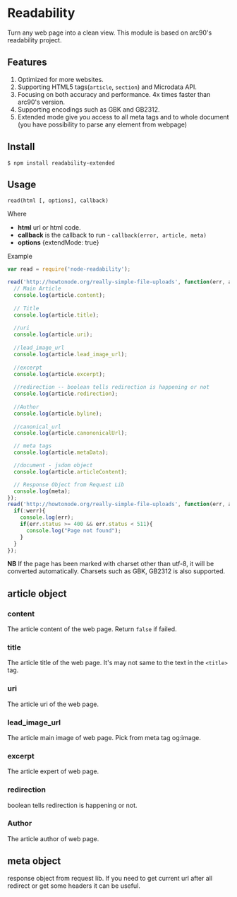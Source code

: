 # Readability
Turn any web page into a clean view. This module is based on arc90's readability project.

## Features
1. Optimized for more websites.
2. Supporting HTML5 tags(`article`, `section`) and Microdata API.
3. Focusing on both accuracy and performance. 4x times faster than arc90's version.
4. Supporting encodings such as GBK and GB2312.
5. Extended mode give you access to all meta tags and to whole document (you have possibility to parse any element from webpage) 

## Install

    $ npm install readability-extended

## Usage

`read(html [, options], callback)`

Where

  * **html** url or html code.
  * **callback** is the callback to run - `callback(error, article, meta)`
  * **options** {extendMode: true}

Example
```javascript
var read = require('node-readability');

read('http://howtonode.org/really-simple-file-uploads', function(err, article, meta) {
  // Main Article
  console.log(article.content);
  
  // Title
  console.log(article.title);
  
  //uri
  console.log(article.uri);
  
  //lead_image_url
  console.log(article.lead_image_url);
  
  //excerpt
  console.log(article.excerpt);
  
  //redirection -- boolean tells redirection is happening or not
  console.log(article.redirection);
  
  //Author
  console.log(article.byline);
  
  //canonical_url
  console.log(article.canononicalUrl);

  // meta tags
  console.log(article.metaData);

  //document - jsdom object
  console.log(article.articleContent);

  // Response Object from Request Lib
  console.log(meta);
});
read('http://howtonode.org/really-simple-file-uploads', function(err, article, meta) {
  if(:werr){
    console.log(err);
    if(err.status >= 400 && err.status < 511){
      console.log("Page not found");
    }
  }
});
```
**NB** If the page has been marked with charset other than utf-8, it will be converted automatically. Charsets such as GBK, GB2312 is also supported.

## article object

### content
The article content of the web page. Return `false` if failed.

### title
The article title of the web page. It's may not same to the text in the `<title>` tag.

### uri
The article uri of the web page.

### lead_image_url
The article main image of web page. Pick from meta tag og:image.
  
### excerpt
The article expert of web page.

### redirection 
boolean tells redirection is happening or not.

### Author
The article author of web page.


## meta object
response object from request lib. If you need to get current url after all redirect or get some headers it can be useful.



